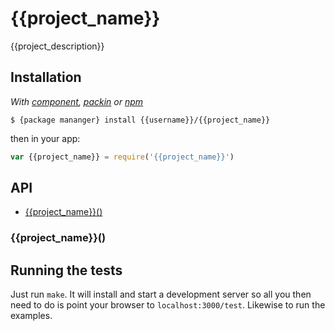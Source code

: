 
# {{project_name}}

  {{project_description}}

## Installation

_With [component](//github.com/component/component), [packin](//github.com/jkroso/packin) or [npm](//github.com/isaacs/npm)_  

	$ {package mananger} install {{username}}/{{project_name}}

then in your app:

```js
var {{project_name}} = require('{{project_name}}')
```

## API

- [{{project_name}}()](#{{project_name}})

### {{project_name}}()

## Running the tests

Just run `make`. It will install and start a development server so all you then need to do is point your browser to `localhost:3000/test`. Likewise to run the examples.
